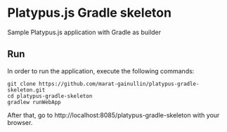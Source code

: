 Platypus.js Gradle skeleton
========
Sample Platypus.js application with Gradle as builder

## Run
In order to run the application, execute the following commands:
```
git clone https://github.com/marat-gainullin/platypus-gradle-skeleton.git
cd platypus-gradle-skeleton
gradlew runWebApp
```
After that, go to http://localhost:8085/platypus-gradle-skeleton with your browser.
